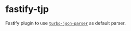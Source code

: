# fastify-tjp
Fastify plugin to use [`turbo-json-parser`](https://github.com/mafintosh/turbo-json-parse) as default parser.
